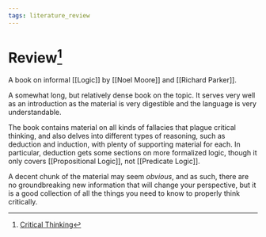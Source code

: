 ```yaml
---
tags: literature_review
---
```


# Review[^1]

A book on informal [[Logic]] by [[Noel Moore]] and [[Richard Parker]].

A somewhat long, but relatively dense book on the topic. It serves very well as an introduction as the material is very digestible and the language is very understandable.

The book contains material on all kinds of fallacies that plague critical thinking, and also delves into different types of reasoning, such as deduction and induction, with plenty of supporting material for each. In particular, deduction gets some sections on more formalized logic, though it only covers [[Propositional Logic]], not [[Predicate Logic]].

A decent chunk of the material may seem *obvious*, and as such, there are no groundbreaking new information that will change your perspective, but it is a good collection of all the things you need to know to properly think critically.

[^1]: [Critical Thinking](zotero://open-pdf/library/items/UD4ABYRU?page=1)